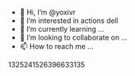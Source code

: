 - 👋 Hi, I’m @yoxivr
- 👀 I’m interested in actions dell
- 🌱 I’m currently learning ...
- 💞️ I’m looking to collaborate on ...
- 📫 How to reach me ...

<!---
yoxivr/yoxivr is a ✨ special ✨ repository because its `README.md` (this file) appears on your GitHub profile.
You can click the Preview link to take a look at your changes.
--->1325241526396633135
